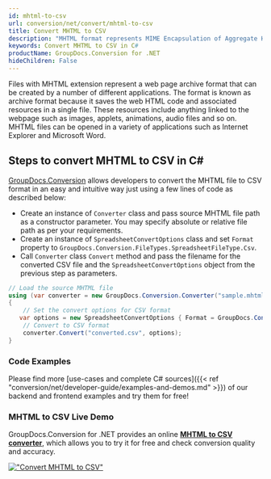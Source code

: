 ```yaml
---
id: mhtml-to-csv
url: conversion/net/convert/mhtml-to-csv
title: Convert MHTML to CSV
description: "MHTML format represents MIME Encapsulation of Aggregate HTML with .mhtml extension. Learn how to convert MHTML to CSV file programmatically in C# language using GroupDocs.Conversion for .NET library."
keywords: Convert MHTML to CSV in C#
productName: GroupDocs.Conversion for .NET
hideChildren: False
---
```


Files with MHTML extension represent a web page archive format that can be created by a number of different applications. The format is known as archive format because it saves the web HTML code and associated resources in a single file. These resources include anything linked to the webpage such as images, applets, animations, audio files and so on. MHTML files can be opened in a variety of applications such as Internet Explorer and Microsoft Word.

## Steps to convert MHTML to CSV in C#

[GroupDocs.Conversion](https://products.groupdocs.com/conversion/net) allows developers to convert the MHTML file to CSV format in an easy and intuitive way just using a few lines of code as described below:

* Create an instance of `Converter` class and pass source MHTML file path as a constructor parameter. You may specify absolute or relative file path as per your requirements. 
* Create an instance of `SpreadsheetConvertOptions` class and set `Format` property to `GroupDocs.Conversion.FileTypes.SpreadsheetFileType.Csv`.
* Call `Converter` class `Convert` method and pass the filename for the converted CSV file and the `SpreadsheetConvertOptions` object from the previous step as parameters.

```csharp
// Load the source MHTML file
using (var converter = new GroupDocs.Conversion.Converter("sample.mhtml"))
{
    // Set the convert options for CSV format
   var options = new SpreadsheetConvertOptions { Format = GroupDocs.Conversion.FileTypes.SpreadsheetFileType.Csv };
    // Convert to CSV format
    converter.Convert("converted.csv", options);
}
```

### Code Examples

Please find more [use-cases and complete C# sources]({{< ref "conversion/net/developer-guide/examples-and-demos.md" >}}) of our backend and frontend examples and try them for free!

### MHTML to CSV Live Demo

GroupDocs.Conversion for .NET provides an online [**MHTML to CSV converter**](https://products.groupdocs.app/conversion/mhtml-to-csv), which allows you to try it for free and check conversion quality and accuracy.

[!["Convert MHTML to CSV"](conversion/net/images/convert-to-csv/convert-mhtml-to-csv.png)](https://products.groupdocs.app/conversion/mhtml-to-csv)